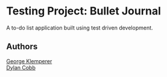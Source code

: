 # Testing Project: Bullet Journal

A to-do list application built using test driven development.

## Authors
[George Klemperer](https://www.github.com/GeorgeKlemperer)
<br>
[Dylan Cobb](https://www.github.com/dylancobb)
